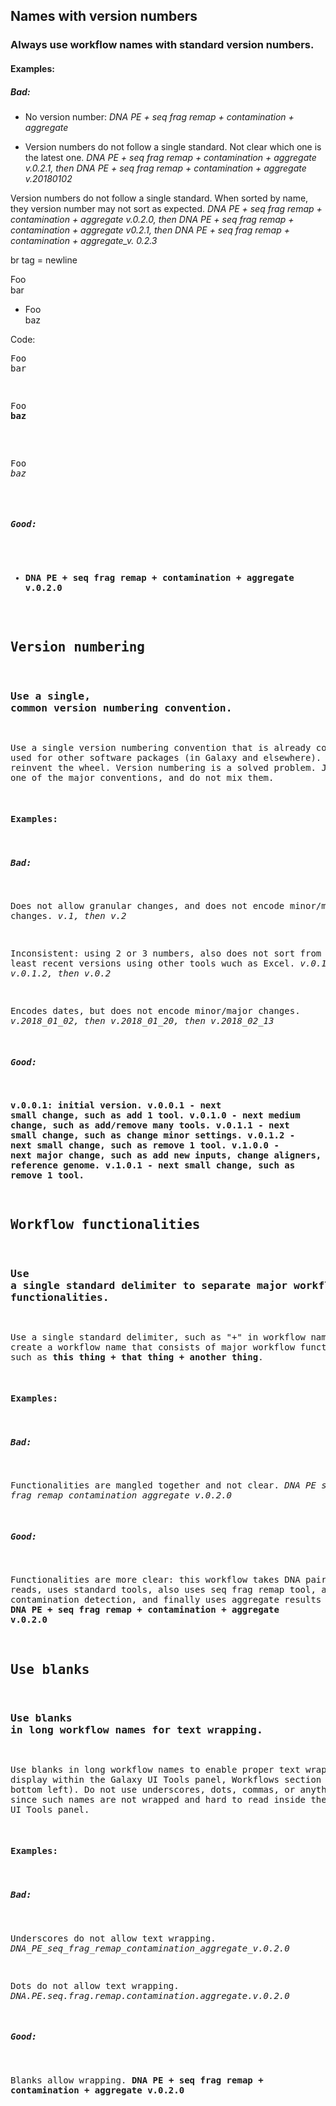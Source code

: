 ## Names with version numbers
### Always use workflow names with standard version numbers.

<workflow name><version number>

#### Examples:

##### Bad:

* No version number:
*DNA PE + seq frag remap + contamination + aggregate*

* Version numbers do not follow a single standard. Not clear which one is the latest one.
*DNA PE + seq frag remap + contamination + aggregate v.0.2.1, then DNA PE + seq frag remap + contamination + aggregate v.20180102*

Version numbers do not follow a single standard. When sorted by name, they version number may not sort as expected.
*DNA PE + seq frag remap + contamination + aggregate v.0.2.0, then DNA PE + seq frag remap + contamination + aggregate v0.2.1, then DNA PE + seq frag remap + contamination + aggregate_v. 0.2.3*

br tag = newline

Foo<br />
bar

* Foo<br />
baz

Code:

<pre>
Foo  
bar
<pre>

<pre>
Foo
<b>baz</b>
</pre>

<pre>
Foo
<i>baz</i>
</pre>





##### Good:

* **DNA PE + seq frag remap + contamination + aggregate v.0.2.0**


## Version numbering
### Use a single, common version numbering convention.

Use a single version numbering convention that is already commonly used for other software packages (in Galaxy and elsewhere). Do not reinvent the wheel. Version numbering is a solved problem. Just use any one of the major conventions, and do not mix them.

#### Examples:

##### Bad:

Does not allow granular changes, and does not encode minor/major changes.
*v.1, then v.2*

Inconsistent: using 2 or 3 numbers, also does not sort from most to least recent versions using other tools wuch as Excel.
*v.0.1, then v.0.1.2, then v.0.2*

Encodes dates, but does not encode minor/major changes.
*v.2018_01_02, then v.2018_01_20, then v.2018_02_13*


##### Good:

**v.0.0.1: initial version.**
**v.0.0.1 - next small change, such as add 1 tool.**
**v.0.1.0 - next medium change, such as add/remove many tools.**
**v.0.1.1 - next small change, such as change minor settings.**
**v.0.1.2 - next small change, such as remove 1 tool.**
**v.1.0.0 - next major change, such as add new inputs, change aligners, change reference genome.**
**v.1.0.1 - next small change, such as remove 1 tool.**


## Workflow functionalities
### Use a single standard delimiter to separate major workflow functionalities.

Use a single standard delimiter, such as "+" in workflow names to create a workflow name that consists of major workflow functionalities, such as **this thing + that thing + another thing**.

#### Examples:

##### Bad:

Functionalities are mangled together and not clear.
*DNA PE seq frag remap contamination aggregate v.0.2.0*

##### Good:

Functionalities are more clear: this workflow takes DNA paired end reads, uses standard tools, also uses seq frag remap tool, also includes contamination detection, and finally uses aggregate results tool.
**DNA PE + seq frag remap + contamination + aggregate v.0.2.0**

## Use blanks
### Use blanks in long workflow names for text wrapping.

Use blanks in long workflow names to enable proper text wrapping display within the Galaxy UI Tools panel, Workflows section (on the bottom left). Do not use underscores, dots, commas, or anything else, since such names are not wrapped and hard to read inside the the Galaxy UI Tools panel.

#### Examples:

##### Bad:

Underscores do not allow text wrapping.
*DNA_PE_seq_frag_remap_contamination_aggregate_v.0.2.0*

Dots do not allow text wrapping.
*DNA.PE.seq.frag.remap.contamination.aggregate.v.0.2.0*

##### Good:

Blanks allow wrapping.
**DNA PE + seq frag remap + contamination + aggregate v.0.2.0**

